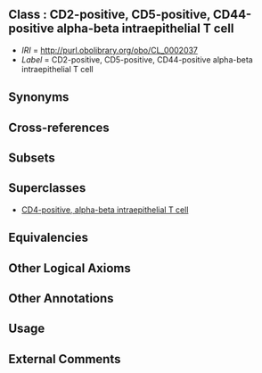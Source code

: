 
## Class : CD2-positive, CD5-positive, CD44-positive alpha-beta intraepithelial T cell

 * *IRI* = http://purl.obolibrary.org/obo/CL_0002037
 * *Label* = CD2-positive, CD5-positive, CD44-positive alpha-beta intraepithelial T cell

## Synonyms


## Cross-references


## Subsets


## Superclasses

 * [CD4-positive, alpha-beta intraepithelial T cell](../../CL/93/CL_0000793.md)

## Equivalencies


## Other Logical Axioms


## Other Annotations


## Usage


## External Comments

